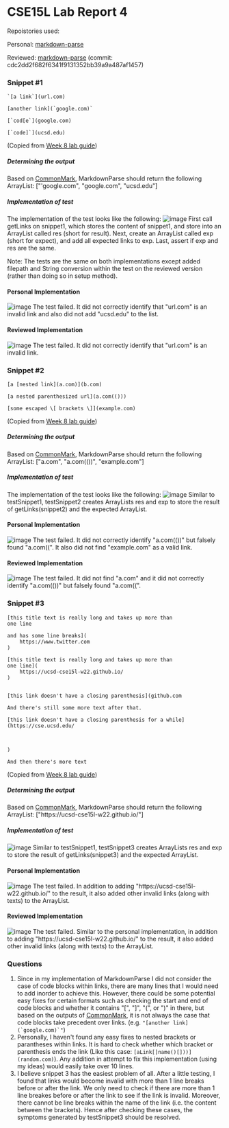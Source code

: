 # CSE15L Lab Report 4

Repoistories used:

Personal: [markdown-parse](https://github.com/xis004/markdown-parse)

Reviewed: [markdown-parse](https://github.com/littlefishy1/markdown-parse) 
(commit: cdc2dd2f682f6341f9131352bb39a9a487af1457)

### Snippet #1
```
`[a link`](url.com)

[another link](`google.com)`

[`cod[e`](google.com)

[`code]`](ucsd.edu)
```
(Copied from [Week 8 lab guide](https://ucsd-cse15l-w22.github.io/week/week8/))

##### Determining the output
Based on [CommonMark](https://spec.commonmark.org/dingus/), MarkdownParse should return the following ArrayList:
["'google.com", "google.com", "ucsd.edu"]

##### Implementation of test
The implementation of the test looks like the following:
![image](Pics/PTest1.png)
First call getLinks on snippet1, which stores the content of snippet1, and store into an ArrayList called res (short for result).
Next, create an ArrayList called exp (short for expect), and add all expected links to exp.
Last, assert if exp and res are the same.

Note: The tests are the same on both implementations except added filepath and String conversion within the test on the reviewed version (rather than doing so in setup method).

#### Personal Implementation
![image](Pics/errorPersonal1.png)
The test failed. It did not correctly identify that "url.[]()com" is an invalid link and also did not add "ucsd.[]()edu" to the list.

#### Reviewed Implementation
![image](Pics/errorReview1.png)
The test failed. It did not correctly identify that "url.[]()com" is an invalid link.

### Snippet #2
```
[a [nested link](a.com)](b.com)

[a nested parenthesized url](a.com(()))

[some escaped \[ brackets \]](example.com)
```
(Copied from [Week 8 lab guide](https://ucsd-cse15l-w22.github.io/week/week8/))

##### Determining the output
Based on [CommonMark](https://spec.commonmark.org/dingus/), MarkdownParse should return the following ArrayList:
["a.[]()com", "a.[]()com(())", "example.[]()com"]

##### Implementation of test
The implementation of the test looks like the following:
![image](Pics/PTest2.png)
Similar to testSnippet1, testSnippet2 creates ArrayLists res and exp to store the result of getLinks(snippet2) and the expected ArrayList.

#### Personal Implementation
![image](Pics/errorPersonal2.png)
The test failed. It did not correctly identify "a.[]()com(())" but falsely found "a.[]()com((". It also did not find "example.[]()com" as a valid link.

#### Reviewed Implementation
![image](Pics/errorReview2.png)
The test failed. It did not find "a.[]()com" and it did not correctly identify "a.[]()com(())" but falsely found "a.[]()com((".

### Snippet #3
```
[this title text is really long and takes up more than 
one line

and has some line breaks](
    https://www.twitter.com
)

[this title text is really long and takes up more than 
one line](
    https://ucsd-cse15l-w22.github.io/
)


[this link doesn't have a closing parenthesis](github.com

And there's still some more text after that.

[this link doesn't have a closing parenthesis for a while](https://cse.ucsd.edu/



)

And then there's more text
```
(Copied from [Week 8 lab guide](https://ucsd-cse15l-w22.github.io/week/week8/))

##### Determining the output
Based on [CommonMark](https://spec.commonmark.org/dingus/), MarkdownParse should return the following ArrayList:
["https:/[]()/ucsd-cse15l-w22.github.io/"]

##### Implementation of test
![image](Pics/PTest3.png)
Similar to testSnippet1, testSnippet3 creates ArrayLists res and exp to store the result of getLinks(snippet3) and the expected ArrayList.

#### Personal Implementation
![image](Pics/errorPersonal3.png)
The test failed. In addition to adding "https:/[]()/ucsd-cse15l-w22.github.io/" to the result, it also added other invalid links (along with texts) to the ArrayList.

#### Reviewed Implementation
![image](Pics/errorReview3.png)
The test failed. Similar to the personal implementation, in addition to adding "https:/[]()/ucsd-cse15l-w22.github.io/" to the result, it also added other invalid links (along with texts) to the ArrayList.

### Questions
1. Since in my implementation of MarkdownParse I did not consider the case of code blocks within links, there are many lines that I would need to add inorder to achieve this. However, there could be some potential easy fixes for certain formats such as checking the start and end of code blocks and whether it contains "[", "]", "(", or ")" in there, but based on the outputs of [CommonMark](https://spec.commonmark.org/dingus/), it is not always the case that code blocks take precedent over links. (e.g. ``"[another link](`google.com)`"``)
2. Personally, I haven't found any easy fixes to nested brackets or parantheses within links. It is hard to check whether which bracket or parenthesis ends the link (Like this case: `[aLink[]name()[]))](random.com)`). Any addition in attempt to fix this implementation (using my ideas) would easily take over 10 lines.
3. I believe snippet 3 has the easiest problem of all. After a little testing, I found that links would become invalid with more than 1 line breaks before or after the link. We only need to check if there are more than 1 line breakes before or after the link to see if the link is invalid. Moreover, there cannot be line breaks within the name of the link (i.e. the content between the brackets). Hence after checking these cases, the symptoms generated by testSnippet3 should be resolved.